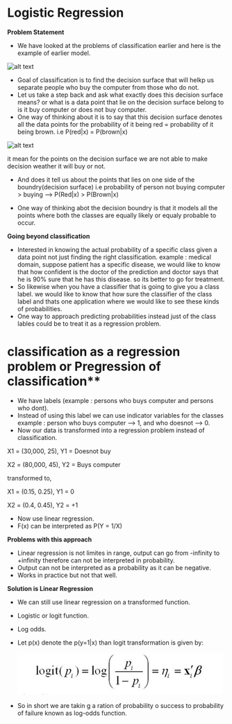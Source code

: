 # Logistic Regression

**Problem Statement**

- We have looked at the problems of classification earlier and here is the example of earlier model.

![alt text]()

- Goal of classification is to find the decision surface that will helkp us separate people who buy the computer from those who do not.
- Let us take a step back and ask what exactly does this decision surface means? or what is a data point that lie on the decision surface belong to is it buy computer or does not buy computer.
- One way of thinking about it is to say that this decision surface denotes all the data points for the probability of it being red = probability of it being brown. i.e P(red|x) = P(brown|x)

![alt text]()

it mean for the points on the decision surface we are not able to make decision weather it will buy or not.

- And does it tell us about the points that lies on one side of the boundry(decision surface) i.e probability of person not buying computer > buying --> P(Red|x) > P(Brown|x)

- One way of thinking abot the decision boundry is that it models all the points where both the classes are equally likely or equaly probable to occur.

**Going beyond classification**

- Interested in knowing the actual probability of a specific class given a data point not just finding the right classification. example : medical domain, suppose patient has a specific disease, we would like to know that how confident is the doctor of the prediction and doctor says that he is 90% sure that he has this disease. so its better to go for treatment.
- So likewise when you have a classifier that is going to give you a class label. we would like to know that how sure the classifier of the class label and thats one application where we would like to see these kinds of probabilities.
- One way to approach predicting probabilities instead just of the class lables could be to treat it as a regression problem.

# classification as a regression problem or Pregression of classification**

- We have labels (example : persons who buys computer and persons who dont).
- Instead of using this label we can use indicator variables for the classes example : person who buys computer --> 1, and who doesnot --> 0.
- Now our data is transformed into a regression problem instead of classification.

X1 = (30,000, 25), Y1 = Doesnot buy

X2 = (80,000, 45), Y2 = Buys computer

transformed to,

X1 = (0.15, 0.25), Y1 = 0

X2 = (0.4, 0.45), Y2 = +1

- Now use linear regression.
- F(x) can be interpreted as P(Y = 1/X)

**Problems with this approach**

- Linear regression is not limites in range, output can go from -infinity to +infinity therefore can not be interpreted in probability.
- Output can not be interpreted as a probability as it can be negative.
- Works in practice but not that well.

**Solution is Linear Regression**

- We can still use linear regression on a transformed function.
- Logistic or logit function.
 - Log odds.
 - Let p(x) denote the p(y=1|x) than logit transformation is given by:
   
   ![alt text](https://raw.githubusercontent.com/AbhishekKumar4/Data-Analytics/master/Supervised%20Learning(Regression%20and%20Classification%20Techniques)/Logistic%20Regression/logit_transformation.PNG)
   
- So in short we are takin g a ration of probability o success to probability of failure known as log-odds function. 
 
 







